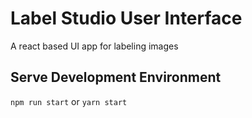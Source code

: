 # Label Studio User Interface #
A react based UI app for labeling images

## Serve Development Environment ##

`npm run start` or `yarn start`
